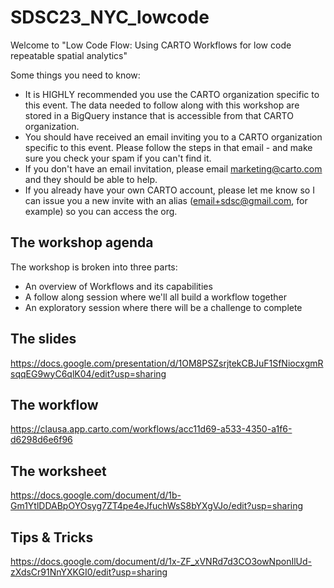 # SDSC23_NYC_lowcode

Welcome to "Low Code Flow: Using CARTO Workflows for low code repeatable spatial analytics"

Some things you need to know:
* It is HIGHLY recommended you use the CARTO organization specific to this event. The data needed to follow along with this workshop are stored in a BigQuery instance that is accessible from that CARTO organization.
* You should have received an email inviting you to a CARTO organization specific to this event. Please follow the steps in that email -  and make sure you check your spam if you can't find it.
* If you don't have an email invitation, please email marketing@carto.com and they should be able to help.
* If you already have your own CARTO account, please let me know so I can issue you a new invite with an alias (email+sdsc@gmail.com, for example) so you can access the org.

## The workshop agenda
The workshop is broken into three parts:
* An overview of Workflows and its capabilities
* A follow along session where we'll all build a workflow together
* An exploratory session where there will be a challenge to complete

## The slides
https://docs.google.com/presentation/d/1OM8PSZsrjtekCBJuF1SfNiocxgmRsqqEG9wyC6qlK04/edit?usp=sharing
## The workflow
https://clausa.app.carto.com/workflows/acc11d69-a533-4350-a1f6-d6298d6e6f96
## The worksheet
https://docs.google.com/document/d/1b-Gm1YtlDDABpOYOsyg7ZT4pe4eJfuchWsS8bYXgVJo/edit?usp=sharing
## Tips & Tricks
https://docs.google.com/document/d/1x-ZF_xVNRd7d3CO3owNponIlUd-zXdsCr91NnYXKGI0/edit?usp=sharing
